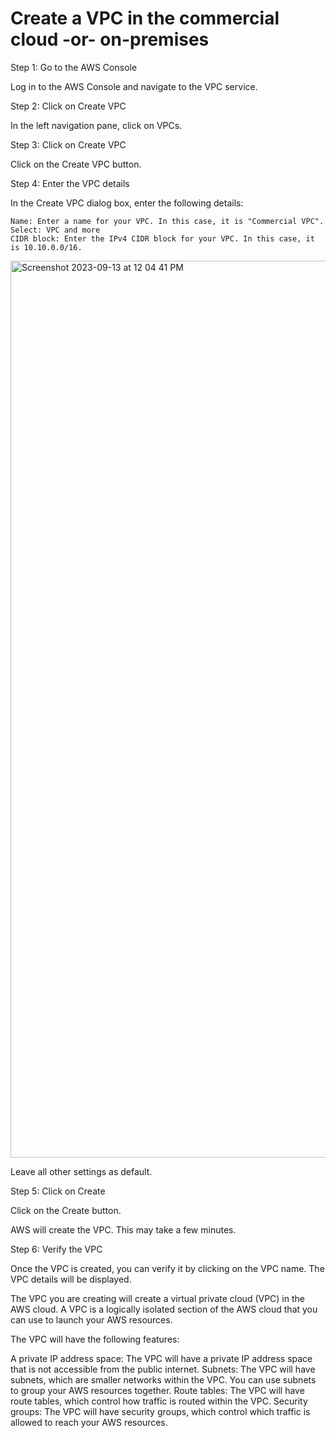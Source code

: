 # Create a VPC in the commercial cloud -or- on-premises

Step 1: Go to the AWS Console

Log in to the AWS Console and navigate to the VPC service.

Step 2: Click on Create VPC

In the left navigation pane, click on VPCs.

Step 3: Click on Create VPC

Click on the Create VPC button.

Step 4: Enter the VPC details

In the Create VPC dialog box, enter the following details:

    Name: Enter a name for your VPC. In this case, it is "Commercial VPC".
    Select: VPC and more
    CIDR block: Enter the IPv4 CIDR block for your VPC. In this case, it is 10.10.0.0/16.

<img width="1435" alt="Screenshot 2023-09-13 at 12 04 41 PM" src="https://github.com/Cnturion/Site-To-Site-VPN/assets/98136077/db563876-66ae-4ad3-8a59-e2f7677be868">

Leave all other settings as default.

Step 5: Click on Create

Click on the Create button.

AWS will create the VPC. This may take a few minutes.

Step 6: Verify the VPC

Once the VPC is created, you can verify it by clicking on the VPC name. The VPC details will be displayed.

The VPC you are creating will create a virtual private cloud (VPC) in the AWS cloud. A VPC is a logically isolated section of the AWS cloud that you can use to launch your AWS resources.

The VPC will have the following features:

A private IP address space: The VPC will have a private IP address space that is not accessible from the public internet.
Subnets: The VPC will have subnets, which are smaller networks within the VPC. You can use subnets to group your AWS resources together.
Route tables: The VPC will have route tables, which control how traffic is routed within the VPC.
Security groups: The VPC will have security groups, which control which traffic is allowed to reach your AWS resources.
